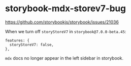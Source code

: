 # storybook-mdx-storev7-bug

https://github.com/storybookjs/storybook/issues/21036

When we turn off `storyStoreV7` in `storybook@7.0.0-beta.45`:

```
features: {
  storyStoreV7: false,
},
```

`mdx` docs no longer appear in the left sidebar in storybook.
